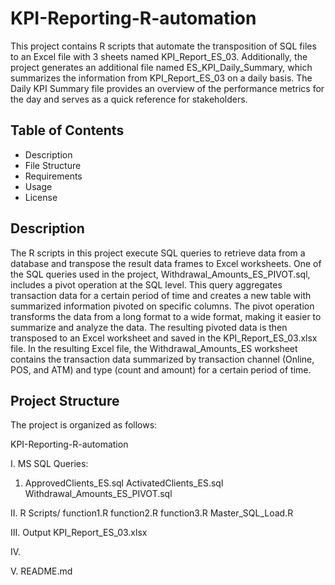 # KPI-Reporting-R-automation
This project contains R scripts that automate the transposition of SQL files to an Excel file with 3 sheets named KPI_Report_ES_03. Additionally, the project generates an additional file named ES_KPI_Daily_Summary, which summarizes the information from KPI_Report_ES_03 on a daily basis. The Daily KPI Summary file provides an overview of the performance metrics for the day and serves as a quick reference for stakeholders.

## Table of Contents
* Description
* File Structure
* Requirements
* Usage
* License

## Description
The R scripts in this project execute SQL queries to retrieve data from a database and transpose the result data frames to Excel worksheets. One of the SQL queries used in the project, Withdrawal_Amounts_ES_PIVOT.sql, includes a pivot operation at the SQL level. This query aggregates transaction data for a certain period of time and creates a new table with summarized information pivoted on specific columns. The pivot operation transforms the data from a long format to a wide format, making it easier to summarize and analyze the data. The resulting pivoted data is then transposed to an Excel worksheet and saved in the KPI_Report_ES_03.xlsx file. In the resulting Excel file, the Withdrawal_Amounts_ES worksheet contains the transaction data summarized by transaction channel (Online, POS, and ATM) and type (count and amount) for a certain period of time. 

## Project Structure 
The project is organized as follows:

KPI-Reporting-R-automation

I. MS SQL Queries:
   1. ApprovedClients_ES.sql
 ActivatedClients_ES.sql
 Withdrawal_Amounts_ES_PIVOT.sql

II. R Scripts/
 function1.R
 function2.R
function3.R
 Master_SQL_Load.R

III. Output
KPI_Report_ES_03.xlsx

IV. 

V. README.md

